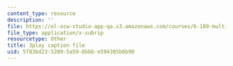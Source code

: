 ```yaml
---
content_type: resource
description: ''
file: https://ol-ocw-studio-app-qa.s3.amazonaws.com/courses/6-189-multicore-programming-primer-january-iap-2007/5f83bd2352095a598bbbe594305b6b90_r7rLHHd43MU.vtt
file_type: application/x-subrip
resourcetype: Other
title: 3play caption file
uid: 5f83bd23-5209-5a59-8bbb-e594305b6b90
---
```

